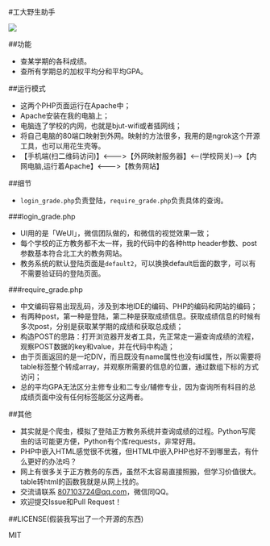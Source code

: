 #工大野生助手

![](http://7xku3h.com1.z0.glb.clouddn.com/16-7-16/85684382.jpg)

##功能

- 查某学期的各科成绩。
- 查所有学期总的加权平均分和平均GPA。

##运行模式

- 这两个PHP页面运行在Apache中；
- Apache安装在我的电脑上；
- 电脑连了学校的内网，也就是bjut-wifi或者插网线；
- 将自己电脑的80端口映射到外网。映射的方法很多，我用的是ngrok这个开源工具，也可以用花生壳等。
- 【手机端(扫二维码访问)】<--->【外网映射服务器】<--(学校网关)-->【内网电脑,运行着Apache】<--->【教务网站】

##细节

- `login_grade.php`负责登陆，`require_grade.php`负责具体的查询。

###login_grade.php

- UI用的是「WeUI」，微信团队做的，和微信的视觉效果一致；
- 每个学校的正方教务都不太一样，我的代码中的各种http header参数、post参数基本符合北工大的教务网站。
- 教务系统的默认登陆页面是`default2`，可以换换default后面的数字，可以有不需要验证码的登陆页面。

###require_grade.php

- 中文编码容易出现乱码，涉及到本地IDE的编码、PHP的编码和网站的编码；
- 有两种post，第一种是登陆，第二种是获取成绩信息。获取成绩信息的时候有多次post，分别是获取某学期的成绩和获取总成绩；
- 构造POST的思路：打开浏览器开发者工具，先正常走一遍查询成绩的流程，观察POST数据的key和value，并在代码中构造；
- 由于页面返回的是一坨DIV，而且既没有name属性也没有id属性，所以需要将table标签整个转成array，并观察所需要的信息的位置，通过数组下标的方式访问；
- 总的平均GPA无法区分主修专业和二专业/辅修专业，因为查询所有科目的总成绩页面中没有任何标签能区分这两者。


##其他

- 其实就是个爬虫，模拟了登陆正方教务系统并查询成绩的过程。Python写爬虫的话可能更方便，Python有个库requests，非常好用。
- PHP中嵌入HTML感觉很不优雅，但HTML中嵌入PHP也好不到哪里去，有什么更好的办法吗？
- 网上有很多关于正方教务的东西，虽然不太容易直接照搬，但学习价值很大。table转html的函数我就是从网上找的。
- 交流请联系 807103724@qq.com，微信同QQ。
- 欢迎提交Issue和Pull Request！

##LICENSE(假装我写出了一个开源的东西)

MIT